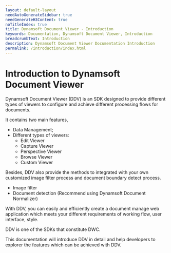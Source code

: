 ```yaml
---
layout: default-layout
needAutoGenerateSidebar: true
needGenerateH3Content: true
noTitleIndex: true
title: Dynamsoft Document Viewer - Introduction
keywords: Documentation, Dynamsoft Document Viewer, Introduction
breadcrumbText: Introduction
description: Dynamsoft Document Viewer Documentation Introduction
permalink: /introduction/index.html
---
```


# Introduction to Dynamsoft Document Viewer

Dynamsoft Document Viewer (DDV) is an SDK designed to provide different types of viewers to configure and achieve different processing flows for documents. 

It contains two main features,

- Data Management;
- Different types of viewers:
    - Edit Viewer
    - Capture Viewer
    - Perspective Viewer
    - Browse Viewer
    - Custom Viewer

Besides, DDV also provide the methods to integrated with your own customized image filter process and document boundary detect process.

- Image filter
- Document detection (Recommend using Dynamsoft Document Normalizer)

With DDV, you can easily and efficiently create a document manage web application which meets your different requirements of working flow, user interface, style.

DDV is one of the SDKs that constitute DWC.

This documentation will introduce DDV in detail and help developers to explorer the features which can be achieved with DDV.



